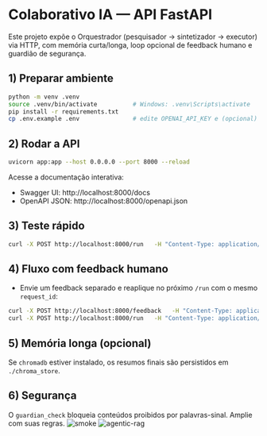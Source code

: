 # Colaborativo IA — API FastAPI

Este projeto expõe o Orquestrador (pesquisador → sintetizador → executor) via HTTP,
com memória curta/longa, loop opcional de feedback humano e guardião de segurança.

## 1) Preparar ambiente
```bash
python -m venv .venv
source .venv/bin/activate          # Windows: .venv\Scripts\activate
pip install -r requirements.txt
cp .env.example .env               # edite OPENAI_API_KEY e (opcional) LLM_MODEL
```

## 2) Rodar a API
```bash
uvicorn app:app --host 0.0.0.0 --port 8000 --reload
```

Acesse a documentação interativa:
- Swagger UI: http://localhost:8000/docs
- OpenAPI JSON: http://localhost:8000/openapi.json

## 3) Teste rápido
```bash
curl -X POST http://localhost:8000/run   -H "Content-Type: application/json"   -d '{"query":"Crie um plano de MVP em 1 página para o projeto Biblioteca Viva.","formato":"texto"}'
```

## 4) Fluxo com feedback humano
- Envie um feedback separado e reaplique no próximo `/run` com o mesmo `request_id`:

```bash
curl -X POST http://localhost:8000/feedback   -H "Content-Type: application/json"   -d '{"request_id":"abc123","feedback":"Refinar seção de riscos e incluir cronograma em 3 fases."}'
curl -X POST http://localhost:8000/run   -H "Content-Type: application/json"   -d '{"query":"Plano de MVP com entregáveis", "formato":"texto","request_id":"abc123","apply_feedback":true}'
```

## 5) Memória longa (opcional)
Se `chromadb` estiver instalado, os resumos finais são persistidos em `./chroma_store`.

## 6) Segurança
O `guardian_check` bloqueia conteúdos proibidos por palavras-sinal. Amplie com suas regras.
![smoke](https://github.com/SEU_USUARIO/SEU_REPO/actions/workflows/smoke.yml/badge.svg)
![agentic-rag](https://github.com/SEU_USUARIO/SEU_REPO/actions/workflows/agentic-rag.yml/badge.svg)